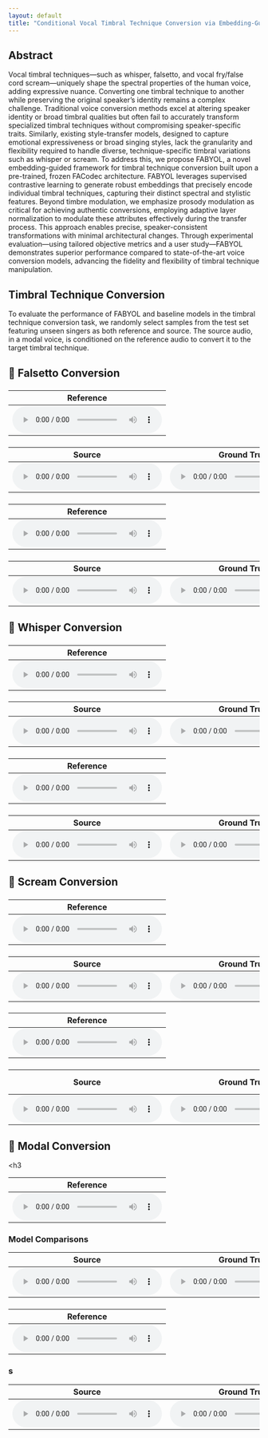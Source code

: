 ```yaml
---
layout: default
title: "Conditional Vocal Timbral Technique Conversion via Embedding-Guided Attribute Modulation"
---
```


<!-- Link to custom CSS to hide GitHub button and footer -->
<link rel="stylesheet" href="/assets/css/style.css">

## Abstract

Vocal timbral techniques—such as whisper, falsetto, and vocal fry/false cord scream—uniquely shape the spectral properties of the human voice, adding expressive nuance. Converting one timbral technique to another while preserving the original speaker’s identity remains a complex challenge. Traditional voice conversion methods excel at altering speaker identity or broad timbral qualities but often fail to accurately transform specialized timbral techniques without compromising speaker-specific traits. Similarly, existing style-transfer models, designed to capture emotional expressiveness or broad singing styles, lack the granularity and flexibility required to handle diverse, technique-specific timbral variations such as whisper or scream. To address this, we propose FABYOL, a novel embedding-guided framework for timbral technique conversion built upon a pre-trained, frozen FACodec architecture. FABYOL leverages supervised contrastive learning to generate robust embeddings that precisely encode individual timbral techniques, capturing their distinct spectral and stylistic features. Beyond timbre modulation, we emphasize prosody modulation as critical for achieving authentic conversions, employing adaptive layer normalization to modulate these attributes effectively during the transfer process. This approach enables precise, speaker-consistent transformations with minimal architectural changes. Through experimental evaluation—using tailored objective metrics and a user study—FABYOL demonstrates superior performance compared to state-of-the-art voice conversion models, advancing the fidelity and flexibility of timbral technique manipulation.

## Timbral Technique Conversion

To evaluate the performance of FABYOL and baseline models in the timbral technique conversion task, we randomly select samples from the test set featuring unseen singers as both reference and source. The source audio, in a modal voice, is conditioned on the reference audio to convert it to the target timbral technique.

<h2>🎵 Falsetto Conversion</h2>

<h3></h3>
<table class="reference-files">
  <thead>
    <tr>
      <th>Reference</th>
    </tr>
  </thead>
  <tbody>
    <tr>
      <td><audio controls src="audio/conversion/falsetto/1/ref_jvs001_falset10_BASIC5000_1635.wav"></audio></td>
    </tr>
  </tbody>
</table>
<h3></h3>
<table class="model-comparisons">
  <thead>
    <tr>
      <th>Source</th>
      <th>Ground Truth</th>
      <th>CosyVoice</th>
      <th>FreeVC</th>
      <th>FACodec</th>
      <th>FABYOL (Proposed)</th>
    </tr>
  </thead>
  <tbody>
    <tr>
      <td><audio controls src="audio/conversion/falsetto/1/source_jvs021_parallel100_VOICEACTRESS100_005.wav"></audio></td>
      <td><audio controls src="audio/conversion/falsetto/1/GT_jvs021_falset10_VOICEACTRESS100_005.wav"></audio></td>
      <td><audio controls src="audio/conversion/falsetto/1/COSYjvs021_parallel100_VOICEACTRESS100_005_to_falsetto_jvs001_falset10_BASIC5000_1635.wav"></audio></td>
      <td><audio controls src="audio/conversion/falsetto/1/Free_jvs021_parallel100_VOICEACTRESS100_005_to_falsetto_jvs001_falset10_BASIC5000_1635.wav"></audio></td>
      <td><audio controls src="audio/conversion/falsetto/1/ORI_jvs021_parallel100_VOICEACTRESS100_005_to_falsetto_jvs001_falset10_BASIC5000_1635.wav"></audio></td>
      <td><audio controls src="audio/conversion/falsetto/1/PRO_jvs021_parallel100_VOICEACTRESS100_005_to_falsetto_ref1_jvs001_falset10_BASIC5000_1635.wav"></audio></td>
    </tr>
  </tbody>
</table>
<h3></h3>
<table class="reference-files">
  <thead>
    <tr>
      <th>Reference</th>
    </tr>
  </thead>
  <tbody>
    <tr>
      <td><audio controls src="audio/conversion/falsetto/2/jvs019_falset10_VOICEACTRESS100_003.wav"></audio></td>
    </tr>
  </tbody>
</table>
<h3></h3>
<table class="model-comparisons">
  <thead>
    <tr>
      <th>Source</th>
      <th>Ground Truth</th>
      <th>CosyVoice</th>
      <th>FreeVC</th>
      <th>FACodec</th>
      <th>FABYOL (Proposed)</th>
    </tr>
  </thead>
  <tbody>
    <tr>
      <td><audio controls src="audio/conversion/falsetto/2/SOUCREjvs047_parallel100_VOICEACTRESS100_001.wav"></audio></td>
      <td><audio controls src="audio/conversion/falsetto/2/GT_jvs047_falset10_VOICEACTRESS100_001.wav"></audio></td>
      <td><audio controls src="audio/conversion/falsetto/2/COSY_jvs047_parallel100_VOICEACTRESS100_001_to_falsetto_jvs019_falset10_VOICEACTRESS100_003.wav"></audio></td>
      <td><audio controls src="audio/conversion/falsetto/2/FREE_jvs047_parallel100_VOICEACTRESS100_002_to_falsetto_jvs019_falset10_VOICEACTRESS100_003.wav"></audio></td>
      <td><audio controls src="audio/conversion/falsetto/2/ORI_jvs047_parallel100_VOICEACTRESS100_001_to_falsetto_jvs019_falset10_VOICEACTRESS100_003.wav"></audio></td>
      <td><audio controls src="audio/conversion/falsetto/2/FABYOL_jvs047_parallel100_VOICEACTRESS100_001_to_falsetto_ref2_jvs019_falset10_VOICEACTRESS100_003.wav"></audio></td>
    </tr>
  </tbody>
</table>
<h2>🎵 Whisper Conversion</h2>
<h3></h3>
<table class="reference-files">
  <thead>
    <tr>
      <th>Reference</th>
    </tr>
  </thead>
  <tbody>
    <tr>
      <td><audio controls src="audio/conversion/whisper/1/ref_jvs019_whisper10_TRAVEL1000_0391.wav"></audio></td>
    </tr>
  </tbody>
</table>

<h3></h3>
<table class="model-comparisons">
  <thead>
    <tr>
      <th>Source</th>
      <th>Ground Truth</th>
      <th>CosyVoice</th>
      <th>FreeVC</th>
      <th>FACodec</th>
      <th>FABYOL (Proposed)</th>
    </tr>
  </thead>
  <tbody>
    <tr>
      <td><audio controls src="audio/conversion/whisper/1/jvs025_parallel100_VOICEACTRESS100_002.wav"></audio></td>
      <td><audio controls src="audio/conversion/whisper/1/GT_jvs025_whisper10_VOICEACTRESS100_002.wav"></audio></td>
      <td><audio controls src="audio/conversion/whisper/1/COSY_jvs025_parallel100_VOICEACTRESS100_002_to_whisper_jvs019_whisper10_TRAVEL1000_0391.wav"></audio></td>
      <td><audio controls src="audio/conversion/whisper/1/FREE_jvs025_parallel100_VOICEACTRESS100_001_to_whisper_jvs019_whisper10_TRAVEL1000_0391.wavv"></audio></td>
      <td><audio controls src="audio/conversion/whisper/1/ORI_jvs021_parallel100_VOICEACTRESS100_005_to_whisper_jvs001_whisper10_BASIC5000_1635.wav"></audio></td>
      <td><audio controls src="audio/conversion/whisper/1/PRO_jvs025_parallel100_VOICEACTRESS100_002_to_whisper_ref2_jvs019_whisper10_TRAVEL1000_0391.wav"></audio></td>
    </tr>
  </tbody>
</table>
<h3></h3>
<table class="reference-files">
  <thead>
    <tr>
      <th>Reference</th>
    </tr>
  </thead>
  <tbody>
    <tr>
      <td><audio controls src="audio/conversion/whisper/2/ref_jvs001_whisper10_BASIC5000_1140.wav"></audio></td>
    </tr>
  </tbody>
</table>
<h3></h3>
<table class="model-comparisons">
  <thead>
    <tr>
      <th>Source</th>
      <th>Ground Truth</th>
      <th>CosyVoice</th>
      <th>FreeVC</th>
      <th>FACodec</th>
      <th>FABYOL (Proposed)</th>
    </tr>
  </thead>
  <tbody>
    <tr>
      <td><audio controls src="audio/conversion/whisper/2/jvs021_parallel100_VOICEACTRESS100_003.wav"></audio></td>
      <td><audio controls src="audio/conversion/whisper/2/GT_jvs021_whisper10_VOICEACTRESS100_003.wav"></audio></td>
      <td><audio controls src="audio/conversion/whisper/2/COSY_jvs021_parallel100_VOICEACTRESS100_003_to_whisper_jvs001_whisper10_BASIC5000_1140.wav"></audio></td>
      <td><audio controls src="audio/conversion/whisper/2/FREE_jvs021_parallel100_VOICEACTRESS100_003_to_whisper_jvs001_whisper10_BASIC5000_1140.wav"></audio></td>
      <td><audio controls src="audio/conversion/whisper/2/ORI_jvs021_parallel100_VOICEACTRESS100_003_to_whisper_jvs001_whisper10_BASIC5000_1140.wav"></audio></td>
      <td><audio controls src="audio/conversion/whisper/2/PRO_jvs021_parallel100_VOICEACTRESS100_003_to_whisper_ref1_jvs001_whisper10_BASIC5000_1140.wav"></audio></td>
    </tr>
  </tbody>
</table>
<h2>🎵 Scream Conversion</h2>
<h3></h3>
<table class="reference-files">
  <thead>
    <tr>
      <th>Reference</th>
    </tr>
  </thead>
  <tbody>
    <tr>
      <td><audio controls src="audio/conversion/scream/1/ref_GeneraStudios_MetalScreams_110_AllTheThings_High.wav"></audio></td>
    </tr>
  </tbody>
</table>
<h3></h3>
<table class="model-comparisons">
  <thead>
    <tr>
      <th>Source</th>
      <th>Ground Truth</th>
      <th>CosyVoice</th>
      <th>FreeVC</th>
      <th>FACodec</th>
      <th>FABYOL (Proposed)</th>
    </tr>
  </thead>
  <tbody>
    <tr>
      <td><audio controls src="audio/conversion/scream/1/Jun_clean_01.wav"></audio></td>
      <td><audio controls src="audio/conversion/scream/1/GT_Jun_scream_01.wav"></audio></td>
      <td><audio controls src="audio/conversion/scream/1/COSYJun_clean_01_to_scream_GeneraStudios_MetalScreams_110_AllTheThings_High.wav"></audio></td>
      <td><audio controls src="audio/conversion/scream/1/Jun_clean_01_to_scream_GeneraStudios_MetalScreams_110_AllTheThings_High.wav"></audio></td>
      <td><audio controls src="audio/conversion/scream/1/ORI_Jun_clean_01_to_scream_GeneraStudios_MetalScreams_110_AllTheThings_High.wav"></audio></td>
      <td><audio controls src="audio/conversion/scream/1/PRO_Jun_clean_01_to_scream_ref1_GeneraStudios_MetalScreams_110_AllTheThings_High.wav"></audio></td>
    </tr>
  </tbody>
</table>
<h3></h3>
<table class="reference-files">
  <thead>
    <tr>
      <th>Reference</th>
    </tr>
  </thead>
  <tbody>
    <tr>
      <td><audio controls src="audio/conversion/scream/2/ref_GeneraStudios_MetalScreams_110_WeAreTheHate.wav"></audio></td>
    </tr>
  </tbody>
</table>
<h3></h3>
<table class="model-comparisons">
  <thead>
    <tr>
      <th>Source</th>
      <th>Ground Truth</th>
      <th>CosyVoice</th>
      <th>FreeVC</th>
      <th>FACodec</th>
      <th>FABYOL (Proposed)</th>
    </tr>
  </thead>
  <tbody>
    <tr>
      <td><audio controls src="audio/conversion/scream/2/Wayne_clean_01.wavaudio></td>
      <td><audio controls src="audio/conversion/scream/2/GT_Wayne_scream_01.wav"></audio></td>
      <td><audio controls src="audio/conversion/scream/2/COSY_Wayne_clean_01_to_scream_GeneraStudios_MetalScreams_110_WeAreTheHate.wav"></audio></td>
      <td><audio controls src="audio/conversion/scream/2/FREEWayne_clean_01_to_scream_GeneraStudios_MetalScreams_110_AllTheThings_High.wav"></audio></td>
      <td><audio controls src="audio/conversion/scream/2/ORI_Wayne_clean_01_to_scream_GeneraStudios_MetalScreams_110_WeAreTheHate.wav"></audio></td>
      <td><audio controls src="audio/conversion/scream/2/PRO_Wayne_clean_01_to_scream_ref1_GeneraStudios_MetalScreams_110_WeAreTheHate.wav"></audio></td>
    </tr>
  </tbody>
</table>
<h2>🎵 Modal Conversion</h2>

<h3</h3>
<table class="reference-files">
  <thead>
    <tr>
      <th>Reference</th>
    </tr>
  </thead>
  <tbody>
    <tr>
      <td><audio controls src="audio/conversion/spksim/1/jvs019_parallel100_VOICEACTRESS100_099.wav"></audio></td>
    </tr>
  </tbody>
</table>

<h3>Model Comparisons</h3>
<table class="model-comparisons">
  <thead>
    <tr>
      <th>Source</th>
      <th>Ground Truth</th>
      <th>CosyVoice</th>
      <th>FreeVC</th>
      <th>FACodec</th>
      <th>FABYOL (Proposed)</th>
    </tr>
  </thead>
  <tbody>
    <tr>
      <td><audio controls src="audio/conversion/spksim/1/jvs034_parallel100_VOICEACTRESS100_002.wav"></audio></td>
      <td><audio controls src=audio/conversion/spksim/1/GT_jvs034_parallel100_VOICEACTRESS100_002.wav"></audio></td>
      <td><audio controls src="audio/conversion/spksim/1/COSY_jvs034_parallel100_VOICEACTRESS100_002_to_modal_jvs019_parallel100_VOICEACTRESS100_099.wav"></audio></td>
      <td><audio controls src="audio/conversion/spksim/1/FREE_jvs034_parallel100_VOICEACTRESS100_002_to_modal_jvs019_parallel100_VOICEACTRESS100_099.wav"></audio></td>
      <td><audio controls src="audio/conversion/spksim/1/ORI_jvs034_parallel100_VOICEACTRESS100_002_to_modal_jvs019_parallel100_VOICEACTRESS100_099.wav"></audio></td>
      <td><audio controls src="audio/conversion/spksim/1/PRO_jvs034_parallel100_VOICEACTRESS100_002_to_modal_ref2_jvs019_parallel100_VOICEACTRESS100_099.wav"></audio></td>
    </tr>
  </tbody>
</table>
<h3></h3>
<table class="reference-files">
  <thead>
    <tr>
      <th>Reference</th>
    </tr>
  </thead>
  <tbody>
    <tr>
      <td><audio controls src="audio/conversion/spksim/2/jvs001_parallel100_VOICEACTRESS100_091.wav"></audio></td>
    </tr>
  </tbody>
</table>

<h3>s</h3>
<table class="model-comparisons">
  <thead>
    <tr>
      <th>Source</th>
      <th>Ground Truth</th>
      <th>CosyVoice</th>
      <th>FreeVC</th>
      <th>FACodec</th>
      <th>FABYOL (Proposed)</th>
    </tr>
  </thead>
  <tbody>
    <tr>
      <td><audio controls src="audio/conversion/spksim/2/jvs066_parallel100_VOICEACTRESS100_004.wav"></audio></td>
      <td><audio controls src="audio/conversion/spksim/2/GT_jvs066_parallel100_VOICEACTRESS100_004.wav"></audio></td>
      <td><audio controls src="audio/conversion/spksim/2/COSY_jvs066_parallel100_VOICEACTRESS100_004_to_modal_jvs001_parallel100_VOICEACTRESS100_091.wav"></audio></td>
      <td><audio controls src="audio/conversion/spksim/2/FREE_jvs066_parallel100_VOICEACTRESS100_004_to_modal_jvs001_parallel100_VOICEACTRESS100_091.wav"></audio></td>
      <td><audio controls src="audio/conversion/spksim/2/ORI_jvs066_parallel100_VOICEACTRESS100_004_to_modal_jvs001_parallel100_VOICEACTRESS100_091.wav"></audio></td>
      <td><audio controls src="audio/conversion/spksim/2/PRO_jvs066_parallel100_VOICEACTRESS100_004_to_modal_ref1_jvs001_parallel100_VOICEACTRESS100_091.wav"></audio></td>
    </tr>
  </tbody>
</table>
